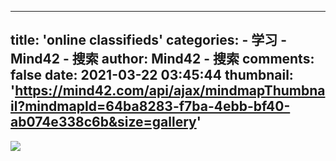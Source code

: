 
---
title: 'online classifieds'
categories: 
    - 学习
    - Mind42 - 搜索
author: Mind42 - 搜索
comments: false
date: 2021-03-22 03:45:44
thumbnail: 'https://mind42.com/api/ajax/mindmapThumbnail?mindmapId=64ba8283-f7ba-4ebb-bf40-ab074e338c6b&size=gallery'
---

<div>   
<img src="https://mind42.com/api/ajax/mindmapThumbnail?mindmapId=64ba8283-f7ba-4ebb-bf40-ab074e338c6b&size=gallery" referrerpolicy="no-referrer"><p>
                                    </p>  
</div>
            